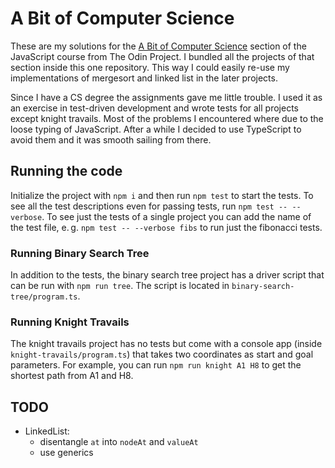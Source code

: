 # A Bit of Computer Science

These are my solutions for the [A Bit of Computer Science](https://www.theodinproject.com/paths/full-stack-javascript/courses/javascript#a-bit-of-computer-science) section of the JavaScript course from The Odin Project. I bundled all the projects of that section inside this one repository. This way I could easily re-use my implementations of mergesort and linked list in the later projects.

Since I have a CS degree the assignments gave me little trouble. I used it as an exercise in test-driven development and wrote tests for all projects except knight travails. Most of the problems I encountered where due to the loose typing of JavaScript. After a while I decided to use TypeScript to avoid them and it was smooth sailing from there.

## Running the code
Initialize the project with `npm i` and then run `npm test` to start the tests. To see all the test descriptions even for passing tests, run `npm test -- --verbose`. To see just the tests of a single project you can add the name of the test file, e.&thinsp;g. `npm test -- --verbose fibs` to run just the fibonacci tests.

### Running Binary Search Tree
In addition to the tests, the binary search tree project has a driver script that can be run with `npm run tree`. The script is located in `binary-search-tree/program.ts`.

### Running Knight Travails
The knight travails project has no tests but come with a console app (inside `knight-travails/program.ts`) that takes two coordinates as start and goal parameters. For example, you can run `npm run knight A1 H8` to get the shortest path from A1 and H8.

## TODO
- LinkedList:
    - disentangle `at` into `nodeAt` and `valueAt`
    - use generics